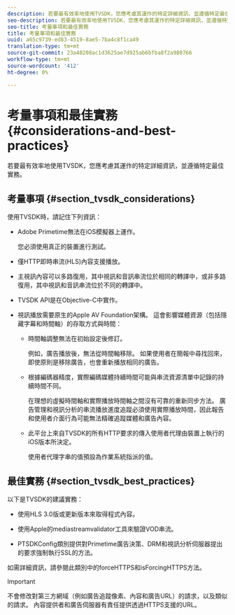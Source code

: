 ```yaml
---
description: 若要最有效率地使用TVSDK，您應考慮其運作的特定詳細資訊，並遵循特定最佳實務。
seo-description: 若要最有效率地使用TVSDK，您應考慮其運作的特定詳細資訊，並遵循特定最佳實務。
seo-title: 考量事項和最佳實務
title: 考量事項和最佳實務
uuid: a65c9739-ed83-4519-8ae5-7ba4c8f1ca49
translation-type: tm+mt
source-git-commit: 23a48208ac1d3625ae7d925ab6bfba8f2a980766
workflow-type: tm+mt
source-wordcount: '412'
ht-degree: 0%

---
```



# 考量事項和最佳實務 {#considerations-and-best-practices}

若要最有效率地使用TVSDK，您應考慮其運作的特定詳細資訊，並遵循特定最佳實務。

## 考量事項 {#section_tvsdk_considerations}

使用TVSDK時，請記住下列資訊：

* Adobe Primetime無法在iOS模擬器上運作。

   您必須使用真正的裝置進行測試。

* 僅HTTP即時串流(HLS)內容支援播放。

* 主視訊內容可以多路復用，其中視訊和音訊串流位於相同的轉譯中，或非多路復用，其中視訊和音訊串流位於不同的轉譯中。

* TVSDK API是在Objective-C中實作。

* 視訊播放需要原生的Apple AV Foundation架構。 這會影響媒體資源（包括隱藏字幕和時間軸）的存取方式與時間：

   * 時間軸調整無法在初始設定後修訂。

      例如，廣告播放後，無法從時間軸移除。 如果使用者在簡報中尋找回來，即使原則是移除廣告，也會重新播放相同的廣告。

   * 根據編碼器精度，實際編碼媒體持續時間可能與串流資源清單中記錄的持續時間不同。

      在理想的虛擬時間軸和實際播放時間軸之間沒有可靠的重新同步方法。 廣告管理和視訊分析的串流播放進度追蹤必須使用實際播放時間，因此報告和使用者介面行為可能無法精確追蹤媒體和廣告內容。

   * 此平台上來自TVSDK的所有HTTP要求的傳入使用者代理由裝置上執行的iOS版本所決定。

      使用者代理字串的值預設為作業系統指派的值。

## 最佳實務 {#section_tvsdk_best_practices}

以下是TVSDK的建議實務：

* 使用HLS 3.0版或更新版本來取得程式內容。

* 使用Apple的mediastreamvalidator工具來驗證VOD串流。

* PTSDKConfig類別提供對Primetime廣告決策、DRM和視訊分析伺服器提出的要求強制執行SSL的方法。

如需詳細資訊，請參閱此類別中的forceHTTPS和isForcingHTTPS方法。

>[!IMPORTANT]
>
>不會修改對第三方網域（例如廣告追蹤像素、內容和廣告URL）的請求，以及類似的請求。 內容提供者和廣告伺服器有責任提供透過HTTPS支援的URL。
